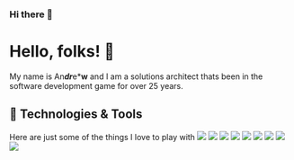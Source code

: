 ### Hi there 👋

<!--
**drwharris/drwharris** is a ✨ _special_ ✨ repository because its `README.md` (this file) appears on your GitHub profile.

Here are some ideas to get you started:

- 🔭 I’m currently working on ...
- 🌱 I’m currently learning ...
- 👯 I’m looking to collaborate on ...
- 🤔 I’m looking for help with ...
- 💬 Ask me about ...
- 📫 How to reach me: ...
- 😄 Pronouns: ...
- ⚡ Fun fact: ...
-->

# Hello, folks! 👋
My name is An***dr***e***w** and I am a solutions architect thats been in the software development game for over 25 years.

## 🔧 Technologies & Tools
Here are just some of the things I love to play with
![](https://img.shields.io/badge/OS-Linux-informational?style=flat&logo=linux&logoColor=white&color=#FCC624)
![](https://img.shields.io/badge/Tools-Docker-informational?style=flat&logo=docker&logoColor=white&color=#2496ED)
![](https://img.shields.io/badge/Tools-Docker-informational?style=flat&logo=amazonaws&logoColor=white&color=#232F3E)
![](https://img.shields.io/badge/Tools-Docker-informational?style=flat&logo=microsoftazure&logoColor=white&color=#0078D4)
![](https://img.shields.io/badge/Tools-Docker-informational?style=flat&logo=dotnet&logoColor=white&color=#512BD4)
![](https://img.shields.io/badge/Tools-Docker-informational?style=flat&logo=csharp&logoColor=white&color=#512BD4)
![](https://img.shields.io/badge/Tools-Docker-informational?style=flat&logo=visualstudio&logoColor=white&color=#5C2D91)
![](https://img.shields.io/badge/Tools-Docker-informational?style=flat&logo=visualstudiocode&logoColor=white&color=#007ACC)
![](https://img.shields.io/badge/Tools-Docker-informational?style=flat&logo=dynamics365&logoColor=white&color=#0B53CE)
